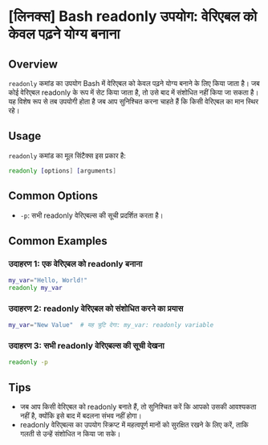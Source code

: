 # [लिनक्स] Bash readonly उपयोग: वेरिएबल को केवल पढ़ने योग्य बनाना

## Overview
`readonly` कमांड का उपयोग Bash में वेरिएबल को केवल पढ़ने योग्य बनाने के लिए किया जाता है। जब कोई वेरिएबल readonly के रूप में सेट किया जाता है, तो उसे बाद में संशोधित नहीं किया जा सकता है। यह विशेष रूप से तब उपयोगी होता है जब आप सुनिश्चित करना चाहते हैं कि किसी वेरिएबल का मान स्थिर रहे।

## Usage
`readonly` कमांड का मूल सिंटैक्स इस प्रकार है:

```bash
readonly [options] [arguments]
```

## Common Options
- `-p`: सभी readonly वेरिएबल्स की सूची प्रदर्शित करता है।

## Common Examples

### उदाहरण 1: एक वेरिएबल को readonly बनाना
```bash
my_var="Hello, World!"
readonly my_var
```

### उदाहरण 2: readonly वेरिएबल को संशोधित करने का प्रयास
```bash
my_var="New Value"  # यह त्रुटि देगा: my_var: readonly variable
```

### उदाहरण 3: सभी readonly वेरिएबल्स की सूची देखना
```bash
readonly -p
```

## Tips
- जब आप किसी वेरिएबल को readonly बनाते हैं, तो सुनिश्चित करें कि आपको उसकी आवश्यकता नहीं है, क्योंकि इसे बाद में बदलना संभव नहीं होगा।
- readonly वेरिएबल्स का उपयोग स्क्रिप्ट में महत्वपूर्ण मानों को सुरक्षित रखने के लिए करें, ताकि गलती से उन्हें संशोधित न किया जा सके।